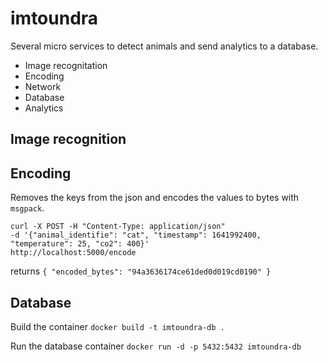 # imtoundra

Several micro services to detect animals and send analytics to a database.

- Image recognitation
- Encoding
- Network
- Database
- Analytics

## Image recognition

## Encoding
Removes the keys from the json and encodes the values to bytes with `msgpack`.
```
curl -X POST -H "Content-Type: application/json"
-d '{"animal_identifie": "cat", "timestamp": 1641992400, "temperature": 25, "co2": 400}'
http://localhost:5000/encode
```

returns
`{
  "encoded_bytes": "94a3636174ce61ded0d019cd0190"
}`


## Database
Build the container
`docker build -t imtoundra-db .`

Run the database container
`docker run -d -p 5432:5432 imtoundra-db`
